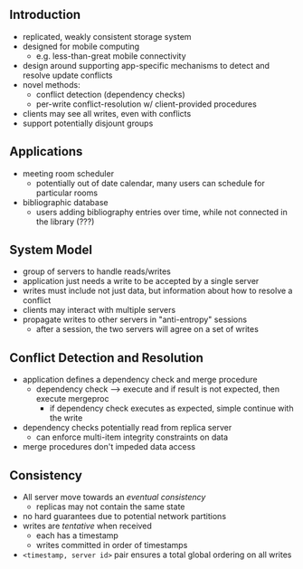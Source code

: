 ## Introduction

- replicated, weakly consistent storage system
- designed for mobile computing
  - e.g. less-than-great mobile connectivity
- design around supporting app-specific mechanisms to detect and resolve update
  conflicts
- novel methods:
  - conflict detection (dependency checks)
  - per-write conflict-resolution w/ client-provided procedures
- clients may see all writes, even with conflicts
- support potentially disjount groups

## Applications

- meeting room scheduler
  - potentially out of date calendar, many users can schedule for particular
    rooms
- bibliographic database
  - users adding bibliography entries over time, while not connected in the
    library (???)


## System Model

- group of servers to handle reads/writes
- application just needs a write to be accepted by a single server
- writes must include not just data, but information about how to resolve a
  conflict
- clients may interact with multiple servers
- propagate writes to other servers in "anti-entropy" sessions
  - after a session, the two servers will agree on a set of writes

## Conflict Detection and Resolution

- application defines a dependency check and merge procedure
  - dependency check --> execute and if result is not expected, then execute mergeproc
    - if dependency check executes as expected, simple continue with the write
- dependency checks potentially read from replica server
  - can enforce multi-item integrity constraints on data
- merge procedures don't impeded data access


## Consistency

- All server move towards an _eventual consistency_
  - replicas may not contain the same state
- no hard guarantees due to potential network partitions
- writes are _tentative_ when received
  - each has a timestamp
  - writes committed in order of timestamps
- `<timestamp, server id>` pair ensures a total global ordering on all writes

